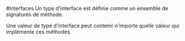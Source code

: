 #Interfaces
Un type d'interface est définie comme un ensemble de signatures de méthode.

Une valeur de type d'interface peut contenir n'importe quelle valeur qui implémente ces méthodes.
